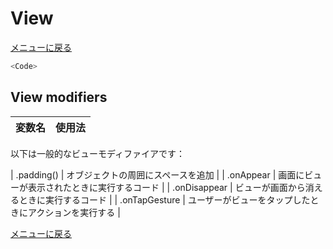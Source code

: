 #  View

[メニューに戻る](/)

<Description>

<Demo image>

```swift
<Code>
```

## View modifiers
 
| 変数名 | 使用法 |
|---|---|


以下は一般的なビューモディファイアです：

| .padding() | オブジェクトの周囲にスペースを追加 |
| .onAppear | 画面にビューが表示されたときに実行するコード |
| .onDisappear | ビューが画面から消えるときに実行するコード |
| .onTapGesture | ユーザーがビューをタップしたときにアクションを実行する |

[メニューに戻る](/)
